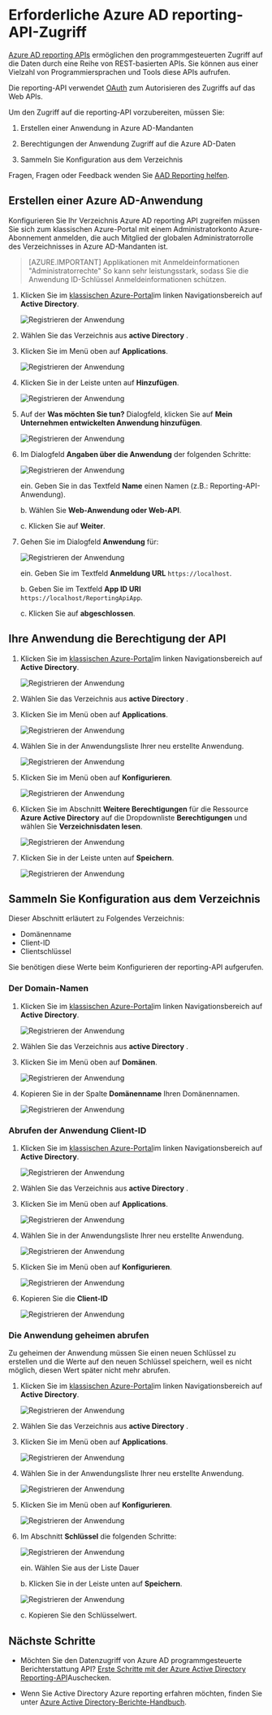 <properties
    pageTitle="Erforderliche Komponenten Azure AD reporting-API zugreifen. | Microsoft Azure"
    description="Erfahren Sie mehr über die erforderlichen Komponenten auf Azure AD reporting API"
    services="active-directory"
    documentationCenter=""
    authors="dhanyahk"
    manager="femila"
    editor=""/>

<tags
    ms.service="active-directory"
    ms.devlang="na"
    ms.topic="article"
    ms.tgt_pltfrm="na"
    ms.workload="identity"
    ms.date="09/25/2016"
    ms.author="dhanyahk;markvi"/>

# <a name="prerequisites-to-access-the-azure-ad-reporting-api"></a>Erforderliche Azure AD reporting-API-Zugriff 

[Azure AD reporting APIs](https://msdn.microsoft.com/library/azure/ad/graph/howto/azure-ad-reports-and-events-preview) ermöglichen den programmgesteuerten Zugriff auf die Daten durch eine Reihe von REST-basierten APIs. Sie können aus einer Vielzahl von Programmiersprachen und Tools diese APIs aufrufen.

Die reporting-API verwendet [OAuth](https://msdn.microsoft.com/library/azure/dn645545.aspx) zum Autorisieren des Zugriffs auf das Web APIs. 

Um den Zugriff auf die reporting-API vorzubereiten, müssen Sie:

1. Erstellen einer Anwendung in Azure AD-Mandanten 

2. Berechtigungen der Anwendung Zugriff auf die Azure AD-Daten

3. Sammeln Sie Konfiguration aus dem Verzeichnis

Fragen, Fragen oder Feedback wenden Sie [AAD Reporting helfen](mailto:aadreportinghelp@microsoft.com).


## <a name="create-an-azure-ad-application"></a>Erstellen einer Azure AD-Anwendung

Konfigurieren Sie Ihr Verzeichnis Azure AD reporting API zugreifen müssen Sie sich zum klassischen Azure-Portal mit einem Administratorkonto Azure-Abonnement anmelden, die auch Mitglied der globalen Administratorrolle des Verzeichnisses in Azure AD-Mandanten ist.

> [AZURE.IMPORTANT] Applikationen mit Anmeldeinformationen "Administratorrechte" So kann sehr leistungsstark, sodass Sie die Anwendung ID-Schlüssel Anmeldeinformationen schützen.


1. Klicken Sie im [klassischen Azure-Portal](https://manage.windowsazure.com)im linken Navigationsbereich auf **Active Directory**.

    ![Registrieren der Anwendung](./media/active-directory-reporting-api-prerequisites/01.png) 

2. Wählen Sie das Verzeichnis aus **active Directory** .

3. Klicken Sie im Menü oben auf **Applications**.

    ![Registrieren der Anwendung](./media/active-directory-reporting-api-prerequisites/02.png) 

4. Klicken Sie in der Leiste unten auf **Hinzufügen**.

    ![Registrieren der Anwendung](./media/active-directory-reporting-api-prerequisites/03.png) 

5. Auf der **Was möchten Sie tun?** Dialogfeld, klicken Sie auf **Mein Unternehmen entwickelten Anwendung hinzufügen**. 

    ![Registrieren der Anwendung](./media/active-directory-reporting-api-prerequisites/04.png) 


6. Im Dialogfeld **Angaben über die Anwendung** der folgenden Schritte: 

    ![Registrieren der Anwendung](./media/active-directory-reporting-api-prerequisites/05.png) 

    ein. Geben Sie in das Textfeld **Name** einen Namen (z.B.: Reporting-API-Anwendung).

    b. Wählen Sie **Web-Anwendung oder Web-API**.

    c. Klicken Sie auf **Weiter**.


7. Gehen Sie im Dialogfeld **Anwendung** für: 

    ![Registrieren der Anwendung](./media/active-directory-reporting-api-prerequisites/06.png) 

    ein. Geben Sie im Textfeld **Anmeldung URL** `https://localhost`.

    b. Geben Sie im Textfeld **App ID URI** ```https://localhost/ReportingApiApp```.

    c. Klicken Sie auf **abgeschlossen**.



## <a name="grant-your-application-permission-to-use-the-api"></a>Ihre Anwendung die Berechtigung der API

1. Klicken Sie im [klassischen Azure-Portal](https://manage.windowsazure.com/)im linken Navigationsbereich auf **Active Directory**.

    ![Registrieren der Anwendung](./media/active-directory-reporting-api-prerequisites/01.png) 

2. Wählen Sie das Verzeichnis aus **active Directory** .

3. Klicken Sie im Menü oben auf **Applications**.

    ![Registrieren der Anwendung](./media/active-directory-reporting-api-prerequisites/02.png)


3. Wählen Sie in der Anwendungsliste Ihrer neu erstellte Anwendung.

    ![Registrieren der Anwendung](./media/active-directory-reporting-api-prerequisites/07.png)

4. Klicken Sie im Menü oben auf **Konfigurieren**.

    ![Registrieren der Anwendung](./media/active-directory-reporting-api-prerequisites/08.png)


5. Klicken Sie im Abschnitt **Weitere Berechtigungen** für die Ressource **Azure Active Directory** auf die Dropdownliste **Berechtigungen** und wählen Sie **Verzeichnisdaten lesen**.

    ![Registrieren der Anwendung](./media/active-directory-reporting-api-prerequisites/09.png)


5. Klicken Sie in der Leiste unten auf **Speichern**.

    ![Registrieren der Anwendung](./media/active-directory-reporting-api-prerequisites/10.png)


## <a name="gather-configuration-settings-from-your-directory"></a>Sammeln Sie Konfiguration aus dem Verzeichnis

Dieser Abschnitt erläutert zu Folgendes Verzeichnis:

- Domänenname
- Client-ID
- Clientschlüssel

Sie benötigen diese Werte beim Konfigurieren der reporting-API aufgerufen. 


### <a name="get-your-domain-name"></a>Der Domain-Namen

1. Klicken Sie im [klassischen Azure-Portal](https://manage.windowsazure.com)im linken Navigationsbereich auf **Active Directory**.

    ![Registrieren der Anwendung](./media/active-directory-reporting-api-prerequisites/01.png) 

2. Wählen Sie das Verzeichnis aus **active Directory** .

3. Klicken Sie im Menü oben auf **Domänen**.

    ![Registrieren der Anwendung](./media/active-directory-reporting-api-prerequisites/11.png) 

4. Kopieren Sie in der Spalte **Domänenname** Ihren Domänennamen.

    ![Registrieren der Anwendung](./media/active-directory-reporting-api-prerequisites/12.png) 


### <a name="get-the-applications-client-id"></a>Abrufen der Anwendung Client-ID

1. Klicken Sie im [klassischen Azure-Portal](https://manage.windowsazure.com)im linken Navigationsbereich auf **Active Directory**.

    ![Registrieren der Anwendung](./media/active-directory-reporting-api-prerequisites/01.png) 

2. Wählen Sie das Verzeichnis aus **active Directory** .

3. Klicken Sie im Menü oben auf **Applications**.

    ![Registrieren der Anwendung](./media/active-directory-reporting-api-prerequisites/02.png) 

4. Wählen Sie in der Anwendungsliste Ihrer neu erstellte Anwendung.

    ![Registrieren der Anwendung](./media/active-directory-reporting-api-prerequisites/07.png)

4. Klicken Sie im Menü oben auf **Konfigurieren**.

    ![Registrieren der Anwendung](./media/active-directory-reporting-api-prerequisites/08.png)

4. Kopieren Sie die **Client-ID**

    ![Registrieren der Anwendung](./media/active-directory-reporting-api-prerequisites/13.png)


### <a name="get-the-applications-client-secret"></a>Die Anwendung geheimen abrufen

Zu geheimen der Anwendung müssen Sie einen neuen Schlüssel zu erstellen und die Werte auf den neuen Schlüssel speichern, weil es nicht möglich, diesen Wert später nicht mehr abrufen.

1. Klicken Sie im [klassischen Azure-Portal](https://manage.windowsazure.com)im linken Navigationsbereich auf **Active Directory**.

    ![Registrieren der Anwendung](./media/active-directory-reporting-api-prerequisites/01.png) 

2. Wählen Sie das Verzeichnis aus **active Directory** .

3. Klicken Sie im Menü oben auf **Applications**.

    ![Registrieren der Anwendung](./media/active-directory-reporting-api-prerequisites/02.png) 

4. Wählen Sie in der Anwendungsliste Ihrer neu erstellte Anwendung.

    ![Registrieren der Anwendung](./media/active-directory-reporting-api-prerequisites/07.png)

4. Klicken Sie im Menü oben auf **Konfigurieren**.

    ![Registrieren der Anwendung](./media/active-directory-reporting-api-prerequisites/08.png)

5. Im Abschnitt **Schlüssel** die folgenden Schritte: 

    ![Registrieren der Anwendung](./media/active-directory-reporting-api-prerequisites/14.png)

    ein. Wählen Sie aus der Liste Dauer

    b. Klicken Sie in der Leiste unten auf **Speichern**.

    ![Registrieren der Anwendung](./media/active-directory-reporting-api-prerequisites/10.png)

    c. Kopieren Sie den Schlüsselwert.

## <a name="next-steps"></a>Nächste Schritte

- Möchten Sie den Datenzugriff von Azure AD programmgesteuerte Berichterstattung API? [Erste Schritte mit der Azure Active Directory Reporting-API](active-directory-reporting-api-getting-started.md)Auschecken.

- Wenn Sie Active Directory Azure reporting erfahren möchten, finden Sie unter [Azure Active Directory-Berichte-Handbuch](active-directory-reporting-guide.md).  

